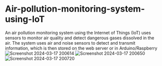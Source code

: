 # Air-pollution-monitoring-system-using-IoT
An air pollution monitoring system using the Internet of Things (IoT) uses sensors to monitor air quality and detect dangerous gases dissolved in the air. The system uses air and noise sensors to detect and transmit information, which is then stored on the web server or in Arduino/Raspberry 
![Screenshot 2024-03-17 200614](https://github.com/shaikakbarb/Air-pollution-monitoring-system-using-IoT/assets/164468481/0320c248-2a7b-4e36-8049-7aeae076b8d7)
![Screenshot 2024-03-17 200650](https://github.com/shaikakbarb/Air-pollution-monitoring-system-using-IoT/assets/164468481/b161d0bb-f71e-4a9f-8737-764fcaca59be)
![Screenshot 2024-03-17 200720](https://github.com/shaikakbarb/Air-pollution-monitoring-system-using-IoT/assets/164468481/af882c15-b2f5-4cbf-ba5e-63f5116016f8)
